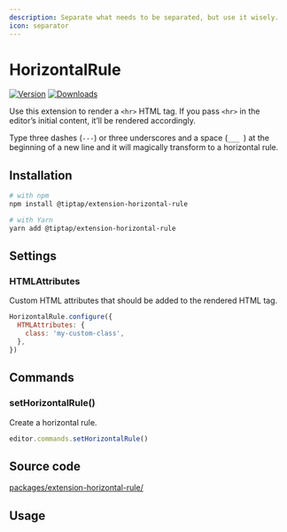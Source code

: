 ```yaml
---
description: Separate what needs to be separated, but use it wisely.
icon: separator
---
```


# HorizontalRule
[![Version](https://img.shields.io/npm/v/@tiptap/extension-horizontal-rule.svg?label=version)](https://www.npmjs.com/package/@tiptap/extension-horizontal-rule)
[![Downloads](https://img.shields.io/npm/dm/@tiptap/extension-horizontal-rule.svg)](https://npmcharts.com/compare/@tiptap/extension-horizontal-rule?minimal=true)

Use this extension to render a `<hr>` HTML tag. If you pass `<hr>` in the editor’s initial content, it’ll be rendered accordingly.

Type three dashes (<code>---</code>) or three underscores and a space (<code>___ </code>) at the beginning of a new line and it will magically transform to a horizontal rule.

## Installation
```bash
# with npm
npm install @tiptap/extension-horizontal-rule

# with Yarn
yarn add @tiptap/extension-horizontal-rule
```

## Settings

### HTMLAttributes
Custom HTML attributes that should be added to the rendered HTML tag.

```js
HorizontalRule.configure({
  HTMLAttributes: {
    class: 'my-custom-class',
  },
})
```

## Commands

### setHorizontalRule()
Create a horizontal rule.

```js
editor.commands.setHorizontalRule()
```

## Source code
[packages/extension-horizontal-rule/](https://github.com/ueberdosis/tiptap/blob/main/packages/extension-horizontal-rule/)

## Usage
<tiptap-demo name="Nodes/HorizontalRule"></tiptap-demo>
